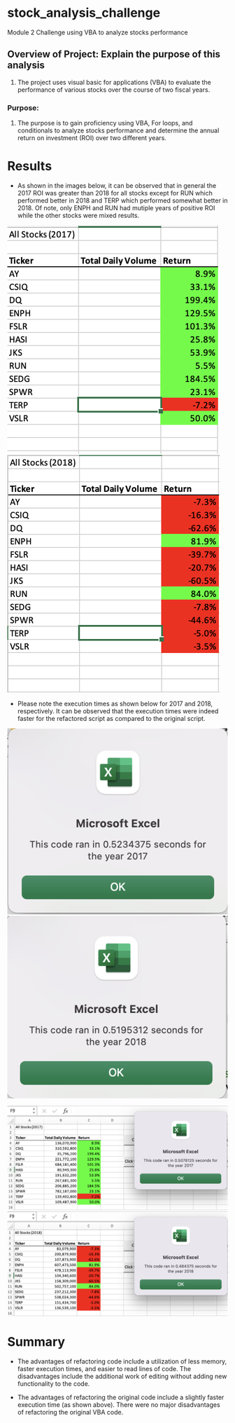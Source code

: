 # stock_analysis_challenge
Module 2 Challenge using VBA to analyze stocks performance

## Overview of Project: Explain the purpose of this analysis

1. The project uses visual basic for applications (VBA) to evaluate the performance of various stocks over the course of two fiscal years. 

### Purpose:

1. The purpose is to gain proficiency using VBA, For loops, and conditionals to analyze stocks performance and determine the annual return on investment (ROI) over two different years.

# Results

* As shown in the images below, it can be observed that in general the 2017 ROI was greater than 2018 for all stocks except for RUN which performed better in 2018 and TERP which performed somewhat better in 2018.  Of note, only ENPH and RUN had mutiple years of positive ROI while the other stocks were mixed results.   

![2017 ROI Results](Resources/2017_roi.png)
![2018 ROI Results](Resources/2018_roi.png)

* Please note the execution times as shown below for 2017 and 2018, respectively. It can be observed that the execution times were indeed faster for the refactored script as compared to the original script. 

![2017 Excel Time Original Results](Resources/VBA_Challenge_2017_original.png)
![2018 Excel Time Original Results](Resources/VBA_Challenge_2018_original.png)

![2017 Excel Time Refactored Results](Resources/VBA_Challenge_2017_refactored.png)
![2018 Excel Time Refactored Results](Resources/VBA_Challenge_2018_refactored.png)

# Summary

* The advantages of refactoring code include a utilization of less memory, faster execution times, and easier to read lines of code.  The disadvantages include the additional work of editing without adding new functionality to the code. 

* The advantages of refactoring the original code include a slightly faster execution time (as shown above). There were no major disadvantages of refactoring the original VBA code. 

